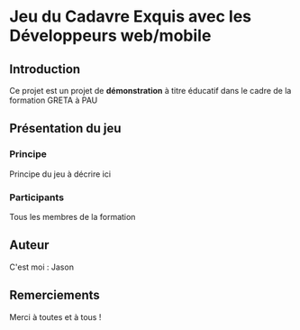 # Jeu du Cadavre Exquis avec les Développeurs web/mobile

## Introduction
Ce projet est un projet de **démonstration** à titre éducatif dans le cadre de la formation GRETA à PAU

## Présentation du jeu
### Principe
Principe du jeu à décrire ici
### Participants
Tous les membres de la formation

## Auteur
C'est moi : Jason

## Remerciements
Merci à toutes et à tous !
